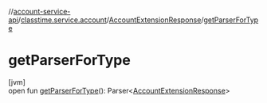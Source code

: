 //[account-service-api](../../../index.md)/[classtime.service.account](../index.md)/[AccountExtensionResponse](index.md)/[getParserForType](get-parser-for-type.md)

# getParserForType

[jvm]\
open fun [getParserForType](get-parser-for-type.md)(): Parser&lt;[AccountExtensionResponse](index.md)&gt;

